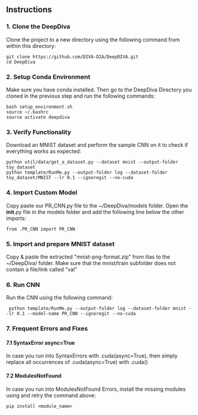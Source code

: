## Instructions

### 1. Clone the DeepDiva 
Clone the project to a new directory using the following command from within this directory: 

```
git clone https://github.com/DIVA-DIA/DeepDIVA.git
cd DeepDiva

```

### 2. Setup Conda Environment
Make sure you have conda installed. Then go to the DeepDiva Directory you cloned in the previous step and run the following commands: 

```
bash setup_environment.sh
source ~/.bashrc
source activate deepdiva
```

### 3. Verify Functionality
Download an MNIST dataset and perform the sample CNN on it to check if everything works as expected: 
```
python util/data/get_a_dataset.py --dataset mnist --output-folder toy_dataset
python template/RunMe.py --output-folder log --dataset-folder toy_dataset/MNIST --lr 0.1 --ignoregit --no-cuda
```

### 4. Import Custom Model
Copy paste our PR_CNN.py file to the ~/DeepDiva/models folder. Open the __init__.py file in the models folder and add the following line below the other imports: 
```
from .PR_CNN import PR_CNN
```

### 5. Import and prepare MNIST dataset
Copy & paste the extracted "mnist-png-format.zip" from ilias to the ~/DeepDiva/ folder. Make sure that the mnist/train subfolder does not contain a file/link called "val"


### 6. Run CNN
Run the CNN using the following command:
```
 python template/RunMe.py --output-folder log --dataset-folder mnist --lr 0.1 --model-name PR_CNN --ignoregit --no-cuda
```

### 7. Frequent Errors and Fixes

#### 7.1 SyntaxError async=True
In case you run into SyntaxErrors with .cuda(async=True), then simply replace all occurrences of .cuda(async=True) with .cuda()

#### 7.2 ModulesNotFound
In case you run into ModulesNotFound Errors, install the missing modules using and retry the command above: 
```
pip install <module_name>
```
